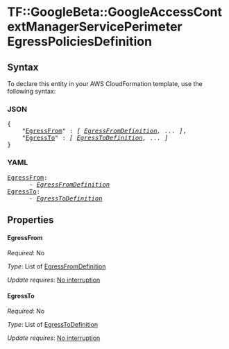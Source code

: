 # TF::GoogleBeta::GoogleAccessContextManagerServicePerimeter EgressPoliciesDefinition

## Syntax

To declare this entity in your AWS CloudFormation template, use the following syntax:

### JSON

<pre>
{
    "<a href="#egressfrom" title="EgressFrom">EgressFrom</a>" : <i>[ <a href="egressfromdefinition.md">EgressFromDefinition</a>, ... ]</i>,
    "<a href="#egressto" title="EgressTo">EgressTo</a>" : <i>[ <a href="egresstodefinition.md">EgressToDefinition</a>, ... ]</i>
}
</pre>

### YAML

<pre>
<a href="#egressfrom" title="EgressFrom">EgressFrom</a>: <i>
      - <a href="egressfromdefinition.md">EgressFromDefinition</a></i>
<a href="#egressto" title="EgressTo">EgressTo</a>: <i>
      - <a href="egresstodefinition.md">EgressToDefinition</a></i>
</pre>

## Properties

#### EgressFrom

_Required_: No

_Type_: List of <a href="egressfromdefinition.md">EgressFromDefinition</a>

_Update requires_: [No interruption](https://docs.aws.amazon.com/AWSCloudFormation/latest/UserGuide/using-cfn-updating-stacks-update-behaviors.html#update-no-interrupt)

#### EgressTo

_Required_: No

_Type_: List of <a href="egresstodefinition.md">EgressToDefinition</a>

_Update requires_: [No interruption](https://docs.aws.amazon.com/AWSCloudFormation/latest/UserGuide/using-cfn-updating-stacks-update-behaviors.html#update-no-interrupt)

